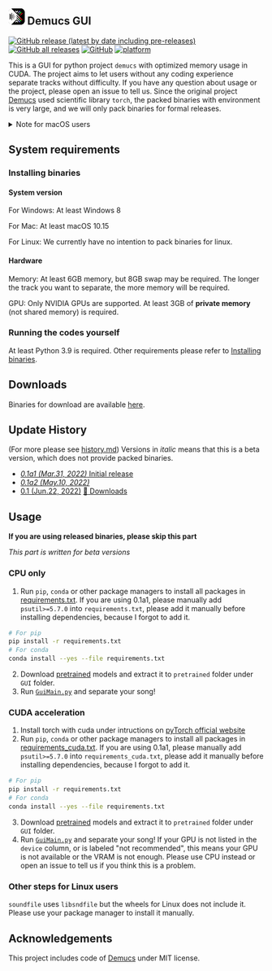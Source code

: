 ## ![Icon](./icon/icon_32x32.png) Demucs GUI
[![GitHub release (latest by date including pre-releases)](https://img.shields.io/github/v/release/CarlGao4/Demucs-GUI?include_prereleases&style=plastic)](https://github.com/CarlGao4/Demucs-Gui/releases) [![GitHub all releases](https://img.shields.io/github/downloads/CarlGao4/Demucs-GUI/total?style=plastic)](https://github.com/CarlGao4/Demucs-Gui/releases) [![GitHub](https://img.shields.io/github/license/carlgao4/demucs-gui?style=plastic)](LICENSE) [![platform](https://img.shields.io/badge/platform-win--64%20%7C%20osx--64-green?style=plastic)](https://github.com/CarlGao4/Demucs-Gui/releases)

This is a GUI for python project `demucs` with optimized memory usage in CUDA. 
The project aims to let users without any coding experience separate tracks without difficulty. If you have any question about usage or the project, please open an issue to tell us. Since the original project [Demucs](https://github.com/facebookresearch/demucs) used scientific library `torch`, the packed binaries with environment is very large, and we will only pack binaries for formal releases. 

<details id="CannotOpen">
  <summary>Note for macOS users</summary>

> Because of the limitation of Apple, Demucs-GUI need some extra configuration to work properly. 
> 
> First, we should allow running apps from all of sources. Execute following command in your Terminal (if you do not know where your Terminal.app is, please search your dashboard): 
> 
> ```bash
> sudo spctl --master-disable
> ```
> You may need to input your password. 
> 
> Then, we need to bypass the notarization (replace the path below to where your Demucs-GUI.app is if you did not install to the default location): 
> 
> ```bash
> sudo xattr -rd com.apple.quarantine /Applications/Demucs-GUI.app
> ```

</details>

## System requirements
### Installing binaries
#### System version
For Windows: At least Windows 8

For Mac: At least macOS 10.15

For Linux: We currently have no intention to pack binaries for linux. 

#### Hardware
Memory: At least 6GB memory, but 8GB swap may be required. The longer the track you want to separate, the more memory will be required. 

GPU: Only NVIDIA GPUs are supported. At least 3GB of **private memory** (not shared memory) is required. 

### Running the codes yourself
At least Python 3.9 is required. Other requirements please refer to [Installing binaries](#installing-binaries). 

## Downloads
Binaries for download are available [here](https://github.com/CarlGao4/Demucs-Gui/releases). 

## Update History
(For more please see [history.md](history.md))
Versions in *italic* means that this is a beta version, which does not provide packed binaries. 
- [*0.1a1 (Mar.31, 2022)* Initial release](history.md#01a1)
- [*0.1a2 (May.10, 2022)*](history.md#01a2)
- [0.1 (Jun.22, 2022)](history.md#01) [:link: Downloads](https://github.com/CarlGao4/Demucs-Gui/releases/tag/0.1)

## Usage
**If you are using released binaries, please skip this part**

*This part is written for beta versions*

### CPU only
1. Run `pip`, `conda` or other package managers to install all packages in [requirements.txt](requirements.txt). If you are using 0.1a1, please manually add `psutil>=5.7.0` into `requirements.txt`, please add it manually before installing dependencies, because I forgot to add it. 
```bash
# For pip
pip install -r requirements.txt
# For conda
conda install --yes --file requirements.txt
```
2. Download [pretrained](https://app.box.com/s/rd6h9dilocrrfbsh8u4izgbpnq4w9dnj) models and extract it to `pretrained` folder under `GUI` folder.  
3. Run [`GuiMain.py`](GUI/GuiMain.py) and separate your song! 

### CUDA acceleration
1. Install torch with cuda under intructions on [pyTorch official website](https://pytorch.org/get-started/locally/#start-locally)
2. Run `pip`, `conda` or other package managers to install all packages in [requirements_cuda.txt](requirements_cuda.txt). If you are using 0.1a1, please manually add `psutil>=5.7.0` into `requirements_cuda.txt`, please add it manually before installing dependencies, because I forgot to add it. 
```bash
# For pip
pip install -r requirements.txt
# For conda
conda install --yes --file requirements.txt
```
3. Download [pretrained](https://app.box.com/s/rd6h9dilocrrfbsh8u4izgbpnq4w9dnj) models and extract it to `pretrained` folder under `GUI` folder.  
4. Run [`GuiMain.py`](GUI/GuiMain.py) and separate your song! If your GPU is not listed in the `device` column, or is labeled "not recommended", this means your GPU is not available or the VRAM is not enough. Please use CPU instead or open an issue to tell us if you think this is a problem. 

### Other steps for Linux users
`soundfile` uses `libsndfile` but the wheels for Linux does not include it. Please use your package manager to install it manually.  

## Acknowledgements
This project includes code of [Demucs](https://github.com/facebookresearch/demucs) under MIT license. 
